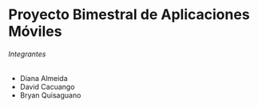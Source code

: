 # Proyecto Bimestral de Aplicaciones Móviles
###### Integrantes
> 
- Diana Almeida
- David Cacuango
- Bryan Quisaguano
